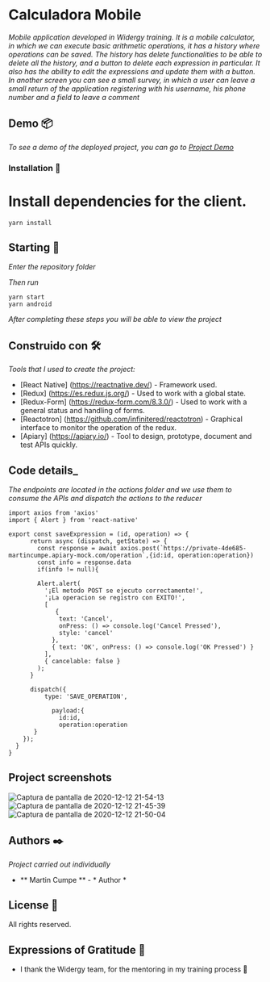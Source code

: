 # Calculadora Mobile

_Mobile application developed in Widergy training. It is a mobile calculator, in which we can execute basic arithmetic operations, it has a history where operations can be saved. The history has delete functionalities to be able to delete all the history, and a button to delete each expression in particular. It also has the ability to edit the expressions and update them with a button._
_In another screen you can see a small survey, in which a user can leave a small return of the application registering with his username, his phone number and a field to leave a comment_

## Demo 📦

_To see a demo of the deployed project, you can go to [Project Demo]()_


### Installation 🔧

# Install dependencies for the client.
```
yarn install
```

## Starting 🚀
_Enter the repository folder_

_Then run_
```
yarn start
yarn android
```

_After completing these steps you will be able to view the project_


## Construido con 🛠️

_Tools that I used to create the project:_
* [React Native] (https://reactnative.dev/) - Framework used.
* [Redux] (https://es.redux.js.org/) - Used to work with a global state.
* [Redux-Form] (https://redux-form.com/8.3.0/) - Used to work with a general status and handling of forms.
* [Reactotron] (https://github.com/infinitered/reactotron) - Graphical interface to monitor the operation of the redux.
* [Apiary] (https://apiary.io/) - Tool to design, prototype, document and test APIs quickly.

## Code details_
_The endpoints are located in the actions folder and we use them to consume the APIs and dispatch the actions to the reducer_
```
import axios from 'axios'
import { Alert } from 'react-native'

export const saveExpression = (id, operation) => {  
      return async (dispatch, getState) => {
        const response = await axios.post(`https://private-4de685-martincumpe.apiary-mock.com/operation`,{id:id, operation:operation})
        const info = response.data
        if(info != null){
      
        Alert.alert(
          '¡El metodo POST se ejecuto correctamente!',
          '¡La operacion se registro con EXITO!',
          [
             {
              text: 'Cancel',
              onPress: () => console.log('Cancel Pressed'),
              style: 'cancel'
            },
            { text: 'OK', onPress: () => console.log('OK Pressed') }
          ],
          { cancelable: false }
        );    
      }

      dispatch({  
          type: 'SAVE_OPERATION',
            
            payload:{
              id:id,
              operation:operation
       }
    }); 
  }
}    
```


## Project screenshots 
![Captura de pantalla de 2020-12-12 21-54-13](https://user-images.githubusercontent.com/62455807/102000288-d6353580-3cc4-11eb-8be1-3c1eff88ab91.png)
![Captura de pantalla de 2020-12-12 21-45-39](https://user-images.githubusercontent.com/62455807/102000214-d54fd400-3cc3-11eb-8f50-b7d3ac1baac3.png)
![Captura de pantalla de 2020-12-12 21-50-04](https://user-images.githubusercontent.com/62455807/102000253-54450c80-3cc4-11eb-8a7a-358d254875c9.png)

## Authors ✒️

_Project carried out individually_

* ** Martin Cumpe ** - * Author *


## License 📄

All rights reserved.


## Expressions of Gratitude 🎁

* I thank the Widergy team, for the mentoring in my training process 🍺

